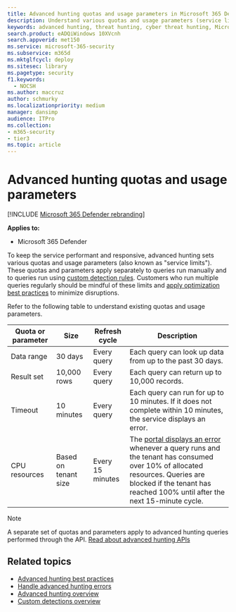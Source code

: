```yaml
---
title: Advanced hunting quotas and usage parameters in Microsoft 365 Defender
description: Understand various quotas and usage parameters (service limits) that keep the advanced hunting service responsive
keywords: advanced hunting, threat hunting, cyber threat hunting, Microsoft 365 Defender, microsoft 365, m365, search, query, telemetry, schema, kusto, CPU limit, query limit, resources, maximum results, quota, parameters, allocation
search.product: eADQiWindows 10XVcnh
search.appverid: met150
ms.service: microsoft-365-security
ms.subservice: m365d
ms.mktglfcycl: deploy
ms.sitesec: library
ms.pagetype: security
f1.keywords: 
  - NOCSH
ms.author: maccruz
author: schmurky
ms.localizationpriority: medium
manager: dansimp
audience: ITPro
ms.collection: 
- m365-security
- tier3
ms.topic: article
---
```


# Advanced hunting quotas and usage parameters

[!INCLUDE [Microsoft 365 Defender rebranding](../includes/microsoft-defender.md)]


**Applies to:**
- Microsoft 365 Defender

To keep the service performant and responsive, advanced hunting sets various quotas and usage parameters (also known as "service limits"). These quotas and parameters apply separately to queries run manually and to queries run using [custom detection rules](custom-detection-rules.md). Customers who run multiple queries regularly should be mindful of these limits and [apply optimization best practices](advanced-hunting-best-practices.md) to minimize disruptions.

Refer to the following table to understand existing quotas and usage parameters.

| Quota or parameter | Size | Refresh cycle | Description |
|--|--|--|--|
| Data range | 30 days | Every query | Each query can look up data from up to the past 30 days. |
| Result set | 10,000 rows | Every query | Each query can return up to 10,000 records. |
| Timeout | 10 minutes | Every query | Each query can run for up to 10 minutes. If it does not complete within 10 minutes, the service displays an error.
| CPU resources | Based on tenant size | Every 15 minutes | The [portal displays an error](advanced-hunting-errors.md) whenever a query runs and the tenant has consumed over 10% of allocated resources. Queries are blocked if the tenant has reached 100% until after the next 15-minute cycle. |

>[!NOTE] 
>A separate set of quotas and parameters apply to advanced hunting queries performed through the API. [Read about advanced hunting APIs](./api-advanced-hunting.md)

## Related topics

- [Advanced hunting best practices](advanced-hunting-best-practices.md)
- [Handle advanced hunting errors](advanced-hunting-errors.md)
- [Advanced hunting overview](advanced-hunting-overview.md)
- [Custom detections overview](custom-detections-overview.md)